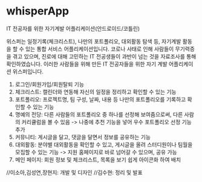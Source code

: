# whisperApp
IT 전공자를 위한 자기계발 어플리케이션(안드로이드/코틀린)

위스퍼는 일정기록(체크리스트), 나만의 포트폴리오, 대외활동 탐색 등, 자기계발 활동을 할 수 있는 통합 서비스 어플리케이션입니다.
코로나 사태로 인해 사람들이 무기력증을 겪고 있으며, 진로에 대해 고민하는 IT 전공생들이 과반이 넘는 것을 자료조사를 통해 확인하였습니다.
이러한 사람들을 위해 만든 IT 전공자들을 위한 자기 계발 어플리케이션 위스퍼입니다.

1. 로그인/회원가입/회원탈퇴 기능
2. 체크리스트: 캘린더와 연동해 자신의 일정을 정리하고 확인할 수 있는 기능
3. 포트폴리오: 프로젝트명, 팀 구성, 날짜, 내용 등 나만의 포트폴리오를 기록하고 확인할 수 있는 기능
4. 명예의 전당: 다른 사람들의 포트폴리오 중 하나를 선정해 보여줌으로써, 다른 사람의 커리큘럼을 볼 수 있음
    -> 나중에 추천 기능을 넣어 우수 포트폴리오 선정 기능 추가
5. 커뮤니티: 게시글을 달고, 댓글을 달면서 정보를 공유하는 기능
6. 대외활동: 분야별 대외활동을 확인할 수 있고, 게시글을 올려 스터디원이나 팀월을 모집할 수 있는 기능
    -> 지원 홈페이지로 바로 넘어갈 수 있으며, 공유 가능
7. 메인 페이지: 회원 정보 및 체크리스트, 목록을 보기 쉽게 아이콘화 하여 배치

//이소아,김성연,장현지: 개발 및 디자인
//김수현: 정리 및 발표
